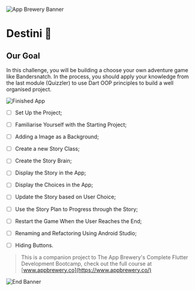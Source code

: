 ![App Brewery Banner](https://github.com/londonappbrewery/Images/blob/master/AppBreweryBanner.png)


# Destini 🤔

## Our Goal

In this challenge, you will be building a choose your own adventure game like Bandersnatch. In the process, you should apply your knowledge from the last module (Quizzler) to use Dart OOP principles to build a well organised project.

![Finished App](https://github.com/londonappbrewery/Images/blob/master/Destini.gif)

- [ ] Set Up the Project;
- [ ] Familiarise Yourself with the Starting Project;
- [ ] Adding a Image as a Background;
- [ ] Create a new Story Class;
- [ ] Create the Story Brain;
- [ ] Display the Story in the App;
- [ ] Display the Choices in the App;
- [ ] Update the Story based on User Choice;
- [ ] Use the Story Plan to Progress through the Story;
- [ ] Restart the Game When the User Reaches the End;
- [ ] Renaming and Refactoring Using Android Studio;
- [ ] Hiding Buttons.


>This is a companion project to The App Brewery's Complete Flutter Development Bootcamp, check out the full course at [www.appbrewery.co](https://www.appbrewery.co/)

![End Banner](https://github.com/londonappbrewery/Images/blob/master/readme-end-banner.png)